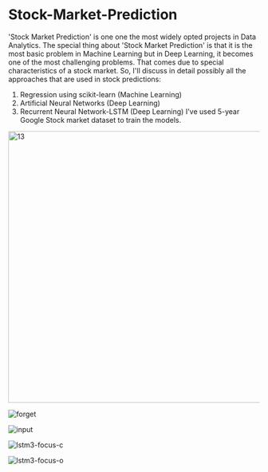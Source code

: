 # Stock-Market-Prediction
'Stock Market Prediction' is one one the most widely opted projects in Data Analytics. The special thing about 'Stock Market Prediction' is that it is the most basic problem in Machine Learning but in Deep Learning, it becomes one of the most challenging problems. That comes due to special characteristics of a stock market. So, I'll discuss in detail possibly all the approaches that are used in stock predictions:

1. Regression using scikit-learn (Machine Learning)
2. Artificial Neural Networks (Deep Learning)
3. Recurrent Neural Network-LSTM (Deep Learning)
I've used 5-year Google Stock market dataset to train the models.

<img width="545" alt="13" src="https://user-images.githubusercontent.com/23147497/43595532-88d8c388-969a-11e8-8edb-0b71c6da04ff.png">

![forget](https://user-images.githubusercontent.com/23147497/43595771-1d65288e-969b-11e8-873a-899a8c2a0170.png)


![input](https://user-images.githubusercontent.com/23147497/43595775-1f7a7494-969b-11e8-8e41-daafcebafb99.png)

![lstm3-focus-c](https://user-images.githubusercontent.com/23147497/43595780-210486ec-969b-11e8-96ec-157584ca1de9.png)

![lstm3-focus-o](https://user-images.githubusercontent.com/23147497/43595782-2261e048-969b-11e8-8179-c508c9c81393.png)

